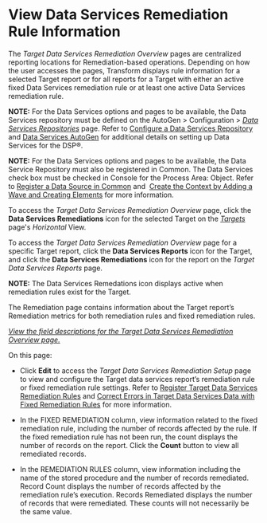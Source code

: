 # View Data Services Remediation Rule Information

The *Target Data Services Remediation Overview* pages are centralized
reporting locations for Remediation-based operations. Depending on how
the user accesses the pages, Transform displays rule information for a
selected Target report or for all reports for a Target with either an
active fixed Data Services remediation rule or at least one active Data
Services remediation rule.

**NOTE:** For the Data Services options and pages to be available, the
Data Services repository must be defined on the AutoGen \> Configuration
\> *[Data Services
Repositories](../../Data_Services_AutoGen/Page_Desc/Data_Services_Repositories_H.htm)*
page. Refer to [Configure a Data Services
Repository](../../Data_Services_AutoGen/Use_Cases/Configure_a_DS_Repository.htm)
and [Data Services
AutoGen](../../Data_Services_AutoGen/Data_Services_Automation.htm) for
additional details on setting up Data Services for the DSP®.

**NOTE:** For the Data Services options and pages to be available, the
Data Service Repository must also be registered in Common. The Data
Services check box must be checked in Console for the Process Area:
Object. Refer to [Register a Data Source in
Common](../../../Platform/Common/Use_Cases/Register_a_Data_Source_in_Common.htm)
and  [Create the Context by Adding a Wave and Creating
Elements](../../Console/Use_Cases/Add_a_Wave_and_Create_Elements.htm)
for more information.

To access the *Target Data Services Remediation Overview* page, click
the **Data Services Remediations** icon for the selected Target on the
*[Targets](../Page_Desc/Targets_H.htm)* page's *Horizontal* View.

To access the *Target Data Services Remediation Overview* page for a
specific Target report, click the **Data Services Reports** icon for the
Target, and click the **Data Services Remediations** icon for the report
on the *Target Data Services Reports* page.

**NOTE:** The Data Services Remedations icon displays active when
remediation rules exist for the Target.

The Remediation page contains information about the Target report’s
Remediation metrics for both remediation rules and fixed remediation
rules.

*[View the field descriptions for the Target Data Services Remediation
Overview page.](../Page_Desc/Target_DS_Remediation_Overview.htm)*

On this page:

  - Click **Edit** to access the *Target Data Services Remediation
    Setup* page to view and configure the Target data services report’s
    remediation rule or fixed remediation rule settings. Refer to
    [Register Target Data Services Remediation
    Rules](Register_Target_DS_Remediation_Rules.htm) and [Correct Errors
    in Target Data Services Data with Fixed Remediation
    Rules](Correct_Errors_in_Target_DS_Data_With_Fixed.htm) for more
    information.

  - In the FIXED REMEDIATION column, view information related to the
    fixed remediation rule, including the number of records affected by
    the rule. If the fixed remediation rule has not been run, the count
    displays the number of records on the report. Click the **Count**
    button to view all remediated records.

  - In the REMEDIATION RULES column, view information including the name
    of the stored procedure and the number of records remediated. Record
    Count displays the number of records affected by the remediation
    rule’s execution. Records Remediated displays the number of records
    that were remediated. These counts will not necessarily be the same
    value.
